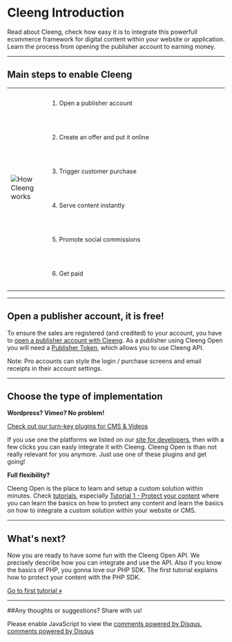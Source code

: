Cleeng Introduction
===================

Read about Cleeng, check how easy it is to integrate this powerfull ecommerce framework for digital content within your website or application. Learn the process from opening the publisher account to earning money.

---


## Main steps to enable Cleeng

<style type="text/css">
    table ul {
        font-size: 14px; padding: 10px 0 0 0px; list-style-type: none;
    }
    table li {
        height: 79px;
    }
</style>
<table style="width: 100%">
    <tr>
        <td style="width: 19%">
            <img style="margin-top: -5px;" src="images/path.png" alt="How Cleeng works">
        </td>
        <td>
            <ul>
                <li>1. Open a publisher account <a class="context-help" data-content="Once you have an &lt;a href=&quot;http://cleeng.com/publisher-registration/&quot;&gt;account created&lt;/a&gt; you can setup a Publisher Token. With this Token you identify yourself in step 2. " data-original-title="Open publisher account"><i class="icon-question-sign"></i></a></li>
                <li>2. Create an offer and put it online <a class="context-help" data-content="You can protect your content, define the offer price and conditions (like rental or subscription) and embed this offer on your website. We have turn-key plugins available to do this for you, but for full flexibility check the tutorials. All that matters is the offer ID." data-original-title="Create an offer "><i class="icon-question-sign"></i></a></li>
                <li>3. Trigger customer purchase <a class="context-help" data-content="With some simple JavaScript based on jQuery you can trigger the purchase. While the original web-page stays in-tact, the visitor pays securely on the Cleeng servers and validates access. A secure Customer Token is passed to you (and stored as cookie)." data-original-title="Customer purchase"><i class="icon-question-sign"></i></a></li>
                <li>4. Serve content instantly <a class="context-help" data-content="Bring an awesome purchase experience. Load async (with jQuery) the protected content from your server and show it immediately without reloading the page. While still keeping it 100% secure. We explain how!" data-original-title="Serve content instantly "><i class="icon-question-sign"></i></a></li>
                <li>5. Promote social commissions <a class="context-help" data-content="Great tools to have your fans support your growth. Let your audience share and earn money too, or reward social purchases with discounts. All you need to do is pass on the unique short URL into your existing social tools. &lt;a href=&quot;http://cleeng.com/features/social-commission&quot;&gt;Learn more.&lt;/a&gt;" data-original-title="Social commissions"><i class="icon-question-sign"></i></a></li>
                <li style="height:30px;">6. Get paid <a class="context-help" data-content="Track your purchases. Optimize your sales strategy. But also ensure you have your PayPal address (or bank account details) setup in your account so we don't need to chase you to give you your money." data-original-title="Get paid"><i class="icon-question-sign"></i></a></li>
            </ul>
        </td>
    </tr>
</table>

---

## Open a publisher account, it is free!

To ensure the sales are registered (and credited) to your account, you have to <a href="https://cleeng.com/publisher-registration" target="_blank">open a publisher account with Cleeng</a>. As a publisher using Cleeng Open you will need a <a href="https://cleeng.com/dev/api-keys">Publisher Token</a>, which allows you to use Cleeng API.

Note: Pro accounts can style the login / purchase screens and email receipts in their account settings.

---

## Choose the type of implementation

**Wordpress? Vimeo? No problem!** 

<a href="http://cleeng.com/blog/dev/#plugins" target="_blank">Check out our turn-key plugins for CMS & Videos</a>

If you use one the platforms we listed on our <a href="http://cleeng.com/blog/dev/#plugins" target="_blank">site for developers</a>, then with a few clicks you can easly integrate it with Cleeng. Cleeng Open is than not really relevant for you anymore. Just use one of these plugins and get going!

**Full flexibility?**

Cleeng Open is the place to learn and setup a custom solution within minutes. Check [tutorials](Tutorials), especially [Tutorial 1 - Protect your content](Tutorials/01_Protect_your_content) where you can learn the basics on how to protect any content and learn the basics on how to integrate a custom solution within your website or CMS.

---

## What's next?

Now you are ready to have some fun with the Cleeng Open API. We precisely describe how you can integrate and use the API. Also if you know the basics of PHP, you gonna love our PHP SDK. The first tutorial explains how to protect your content with the PHP SDK.

<a class="btn btn-primary" href="./Tutorials/01_Protect_your_content">Go to first tutorial &raquo;</a>

---

##Any thoughts or suggestions? Share with us!
<div id="disqus_thread"></div>
<script type="text/javascript">
    var disqus_title = 'Cleeng Open';
    var disqus_identifier = 'Introduction';
    var disqus_shortname = 'cleengopen';
    (function() {
        var dsq = document.createElement('script'); dsq.type = 'text/javascript'; dsq.async = true;
        dsq.src = 'http://' + disqus_shortname + '.disqus.com/embed.js';
        (document.getElementsByTagName('head')[0] || document.getElementsByTagName('body')[0]).appendChild(dsq);
    })();
</script>
<noscript>Please enable JavaScript to view the <a href="http://disqus.com/?ref_noscript">comments powered by Disqus.</a></noscript>
<a href="http://disqus.com" class="dsq-brlink">comments powered by <span class="logo-disqus">Disqus</span></a>

